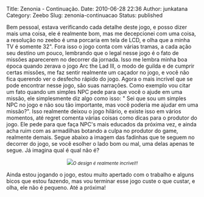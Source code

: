 Title: Zenonia - Continuação.
Date: 2010-06-28 22:36
Author: junkatana
Category: Zeebo
Slug: zenonia-continuacao
Status: published
<!-- PELICAN_BEGIN_SUMMARY -->
Bem pessoal, estava verificando cada detalhe deste jogo, e posso dizer
mais uma coisa, ele é realmente bom, mas me decepcionei com uma coisa, a
resolução no zeebo é uma porcaria em tela de LCD, e olha que a minha TV
é somente 32". Fora isso o jogo conta com várias tramas, a cada ação seu
destino um pouco, lembrando que o legal nesse jogo é o fato de missões
aparecerem no decorrer da jornada.<!-- PELICAN_END_SUMMARY --> Isso me lembra minha boa época quando
zerava o jogo Arc the Lad III, o modo de guilda e de cumprir certas
missões, me faz sentir realmente um caçador no jogo, e você não fica
querendo ver o desfecho rápido do jogo. Agora o mais incrível que se
pode encontrar nesse jogo, são suas narrações. Como exemplo vou citar um
fato quando um simples NPC pede para que você o ajude em uma missão, ele
simplesmente diz algo como isso: " Sei que sou um simples NPC no jogo e
não sou tão importante, mas você poderia me ajudar em uma missão?". Isso
realmente deixou o jogo hilário, e existe isso em vários momentos, até
regret comenta várias coisas como dicas para o produtor do jogo. Ele
pede para que faça NPC's mais educados da próxima vez, e ainda acha ruim
com as armadilhas botando a culpa no produtor do game, realmente demais.
Segue abaixo a imagem das fadinhas que te seguem no decorrer do jogo, se
você esolher o lado bom ou mal, uma delas apenas te segue. Já imagina
qual é qual não é?

<div style="text-align:center;">

[![](http://img94.imageshack.us/img94/9639/zenonia2q.jpg)](http://img94.imageshack.us/img94/9639/zenonia2q.jpg)<span
style="font-style:italic;font-size:85%;">O design é realmente
incrível!!</span>

</div>

Ainda estou jogando o jogo, estou muito apertado com o trabalho e alguns
bicos que estou fazendo, mas vou terminar esse jogo custe o que custar,
e olha, ele não é pequeno. Até a próxima!
